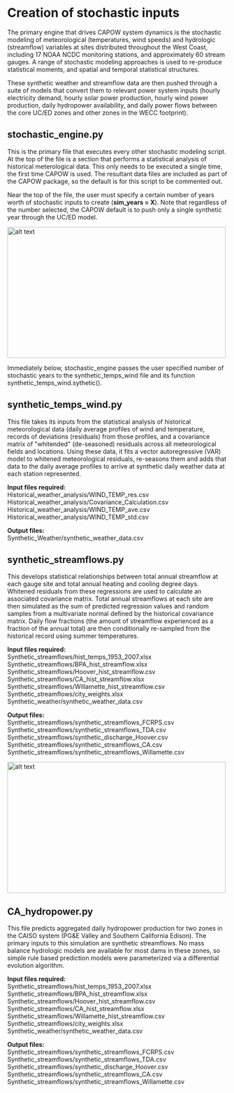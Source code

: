 # Creation of stochastic inputs
The primary engine that drives CAPOW system dynamics is the stochastic modeling of meteorological (temperatures, wind speeds) and hydrologic (streamflow) variables at sites distributed throughout the West Coast, including 17 NOAA NCDC monitoring stations, and approximately 60 stream gauges. A range of stochastic modeling approaches is used to re-produce statistical moments, and spatial and temporal statistical structures. 

These synthetic weather and streamflow data are then pushed through a suite of models that convert them to relevant power system inputs (hourly electricity demand, hourly solar power production, hourly wind power production, daily hydropower availability, and daily power flows between the core UC/ED zones and other zones in the WECC footprint).

## stochastic_engine.py
This is the primary file that executes every other stochastic modeling script. At the top of the file is a section that performs a statistical analysis of historical meterological data. This only needs to be executed a single time, the first time CAPOW is used. The resultant data files are included as part of the CAPOW package, so the default is for this script to be commented out. 

Near the top of the file, the user must specify a certain number of years worth of stochastic inputs to create (**sim_years = X**). Note that regardless of the number selected, the CAPOW default is to push only a single synthetic year through the UC/ED model.

<img src="https://github.com/romulus97/CAPOW/blob/master/Images/readme1.png" alt="alt text" width="500" height="300">

Immediately below, stochastic_engine passes the user specified number of stochastic years to the synthetic_temps_wind file and its function synthetic_temps_wind.sythetic().

## synthetic_temps_wind.py
This file takes its inputs from the statistical analysis of historical meteorological data (daily average profiles of wind and temperature, records of deviations (residuals) from those profiles, and a covariance matrix of "whitended" (de-seasoned) residuals across all meteorological fields and locations. Using these data, it fits a vector autoregressive (VAR) model to whitened meteorological residuals, re-seasons them and adds that data to the daily average profiles to arrive at synthetic daily weather data at each station represented.

**Input files required:** <br/>
Historical_weather_analysis/WIND_TEMP_res.csv <br/>
Historical_weather_analysis/Covariance_Calculation.csv <br/>
Historical_weather_analysis/WIND_TEMP_ave.csv <br/>
Historical_weather_analysis/WIND_TEMP_std.csv <br/>

**Output files:** <br/>
Synthetic_Weather/synthetic_weather_data.csv

## synthetic_streamflows.py
This develops statistical relationships between total annual streamflow at each gauge site and total annual heating and cooling degree days. Whitened residuals from these regressions are used to calculate an associated covariance matrix. Total annual streamflows at each site are then simulated as the sum of predicted regression values and random samples from a multivariate normal defined by the historical covariance matrix. Daily flow fractions (the amount of streamflow experienced as a fraction of the annual total) are then conditionally re-sampled from the historical record using summer temperatures. 

**Input files required:** <br/>
Synthetic_streamflows/hist_temps_1953_2007.xlsx <br/>
Synthetic_streamflows/BPA_hist_streamflow.xlsx <br/>
Synthetic_streamflows/Hoover_hist_streamflow.csv <br/>
Synthetic_streamflows/CA_hist_streamflow.xlsx <br/>
Synthetic_streamflows/Willamette_hist_streamflow.csv <br/>
Synthetic_streamflows/city_weights.xlsx <br/>
Synthetic_weather/synthetic_weather_data.csv <br/>

**Output files:** <br/>
Synthetic_streamflows/synthetic_streamflows_FCRPS.csv <br/>
Synthetic_streamflows/synthetic_streamflows_TDA.csv <br/>
Synthetic_streamflows/synthetic_discharge_Hoover.csv <br/>
Synthetic_streamflows/synthetic_streamflows_CA.csv <br/>
Synthetic_streamflows/synthetic_streamflows_Willamette.csv <br/>

<img src="https://github.com/romulus97/CAPOW/blob/master/Images/readme2.png" alt="alt text" width="500" height="300">

## CA_hydropower.py
This file predicts aggregated daily hydropower production for two zones in the CAISO system (PG&E Valley and Southern California Edison). The primary inputs to this simulation are synthetic streamflows. No mass balance hydrologic models are available for most dams in these zones, so simple rule based prediction models were parameterized via a differential evolution algorithm. 

**Input files required:** <br/>
Synthetic_streamflows/hist_temps_1953_2007.xlsx <br/>
Synthetic_streamflows/BPA_hist_streamflow.xlsx <br/>
Synthetic_streamflows/Hoover_hist_streamflow.csv <br/>
Synthetic_streamflows/CA_hist_streamflow.xlsx <br/>
Synthetic_streamflows/Willamette_hist_streamflow.csv <br/>
Synthetic_streamflows/city_weights.xlsx <br/>
Synthetic_weather/synthetic_weather_data.csv <br/>

**Output files:** <br/>
Synthetic_streamflows/synthetic_streamflows_FCRPS.csv <br/>
Synthetic_streamflows/synthetic_streamflows_TDA.csv <br/>
Synthetic_streamflows/synthetic_discharge_Hoover.csv <br/>
Synthetic_streamflows/synthetic_streamflows_CA.csv <br/>
Synthetic_streamflows/synthetic_streamflows_Willamette.csv <br/>
